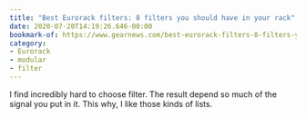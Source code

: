 ```yaml
---
title: "Best Eurorack filters: 8 filters you should have in your rack"
date: 2020-07-20T14:19:26.646-00:00
bookmark-of: https://www.gearnews.com/best-eurorack-filters-8-filters-you-should-have-in-your-rack/
category:
- Eurorack
- modular
- filter
---
```

I find incredibly hard to choose filter. The result depend so much of the signal you put in it. This why, I like those kinds of lists.

